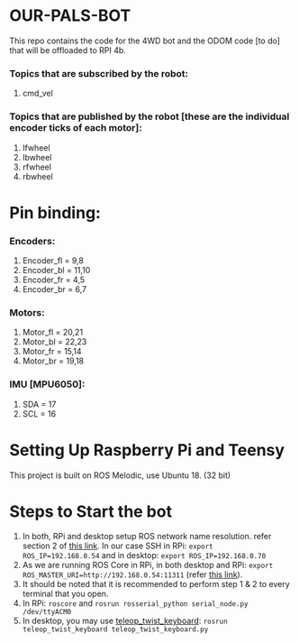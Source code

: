 # OUR-PALS-BOT
This repo contains the code for the 4WD bot and the ODOM code [to do] that will be offloaded to RPI 4b.

### Topics that are subscribed by the robot:
1. cmd_vel

### Topics that are published by the robot [these are the individual encoder ticks of each motor]:
1. lfwheel
2. lbwheel
3. rfwheel
4. rbwheel


# Pin binding:
### Encoders:
1. Encoder_fl = 9,8
2. Encoder_bl = 11,10
3. Encoder_fr = 4,5
4. Encoder_br = 6,7

### Motors:
1. Motor_fl = 20,21
2. Motor_bl = 22,23
3. Motor_fr = 15,14
4. Motor_br = 19,18

### IMU [MPU6050]:
1. SDA = 17
2. SCL = 16

# Setting Up Raspberry Pi and Teensy

This project is built on ROS Melodic, use Ubuntu 18. (32 bit)







# Steps to Start the bot
1. In both, RPi and desktop setup ROS network name resolution. refer section 2 of [this link](http://wiki.ros.org/ROS/NetworkSetup). In our case SSH in  RPi:  `export ROS_IP=192.168.0.54`  and in desktop: `export ROS_IP=192.168.0.70` 
2. As we are running ROS Core in RPi, in both desktop and RPi: `export ROS_MASTER_URI=http://192.168.0.54:11311` (refer [this link](http://wiki.ros.org/ROS/Tutorials/MultipleMachines)).
3. It should be noted that it is recommended to perform step 1 & 2 to every terminal that you open.
4. In RPi: `roscore` and `rosrun rosserial_python serial_node.py /dev/ttyACM0` 
5. In desktop, you may use [teleop_twist_keyboard](http://wiki.ros.org/teleop_twist_keyboard): `rosrun teleop_twist_keyboard teleop_twist_keyboard.py`